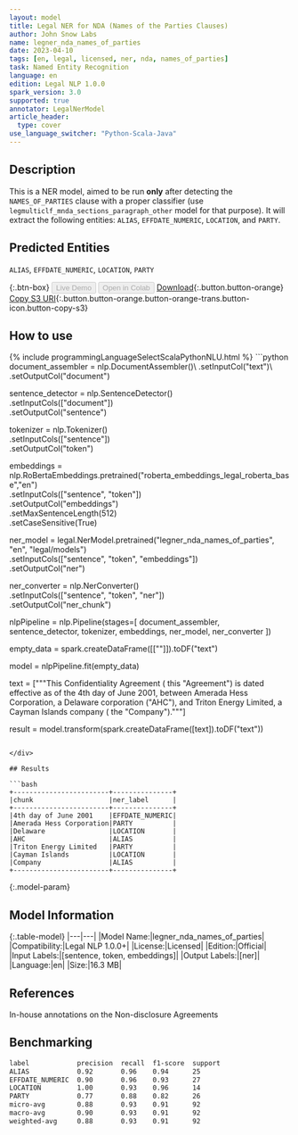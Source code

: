 ```yaml
---
layout: model
title: Legal NER for NDA (Names of the Parties Clauses)
author: John Snow Labs
name: legner_nda_names_of_parties
date: 2023-04-10
tags: [en, legal, licensed, ner, nda, names_of_parties]
task: Named Entity Recognition
language: en
edition: Legal NLP 1.0.0
spark_version: 3.0
supported: true
annotator: LegalNerModel
article_header:
  type: cover
use_language_switcher: "Python-Scala-Java"
---
```


## Description

This is a NER model, aimed to be run **only** after detecting the `NAMES_OF_PARTIES` clause with a proper classifier (use `legmulticlf_mnda_sections_paragraph_other` model for that purpose). It will extract the following entities: `ALIAS`, `EFFDATE_NUMERIC`, `LOCATION`, and `PARTY`.

## Predicted Entities

`ALIAS`, `EFFDATE_NUMERIC`, `LOCATION`, `PARTY`

{:.btn-box}
<button class="button button-orange" disabled>Live Demo</button>
<button class="button button-orange" disabled>Open in Colab</button>
[Download](https://s3.amazonaws.com/auxdata.johnsnowlabs.com/legal/models/legner_nda_names_of_parties_en_1.0.0_3.0_1681153822264.zip){:.button.button-orange}
[Copy S3 URI](s3://auxdata.johnsnowlabs.com/legal/models/legner_nda_names_of_parties_en_1.0.0_3.0_1681153822264.zip){:.button.button-orange.button-orange-trans.button-icon.button-copy-s3}

## How to use



<div class="tabs-box" markdown="1">
{% include programmingLanguageSelectScalaPythonNLU.html %}
```python
document_assembler = nlp.DocumentAssembler()\
        .setInputCol("text")\
        .setOutputCol("document")
        
sentence_detector = nlp.SentenceDetector()\
        .setInputCols(["document"])\
        .setOutputCol("sentence")

tokenizer = nlp.Tokenizer()\
        .setInputCols(["sentence"])\
        .setOutputCol("token")

embeddings = nlp.RoBertaEmbeddings.pretrained("roberta_embeddings_legal_roberta_base","en") \
        .setInputCols(["sentence", "token"]) \
        .setOutputCol("embeddings")\
        .setMaxSentenceLength(512)\
        .setCaseSensitive(True)

ner_model = legal.NerModel.pretrained("legner_nda_names_of_parties", "en", "legal/models")\
        .setInputCols(["sentence", "token", "embeddings"])\
        .setOutputCol("ner")

ner_converter = nlp.NerConverter()\
        .setInputCols(["sentence", "token", "ner"])\
        .setOutputCol("ner_chunk")

nlpPipeline = nlp.Pipeline(stages=[
        document_assembler,
        sentence_detector,
        tokenizer,
        embeddings,
        ner_model,
        ner_converter
])

empty_data = spark.createDataFrame([[""]]).toDF("text")

model = nlpPipeline.fit(empty_data)

text = ["""This Confidentiality Agreement ( this "Agreement") is dated effective as of the 4th day of June 2001, between Amerada Hess Corporation, a Delaware corporation ("AHC"), and Triton Energy Limited, a Cayman Islands company ( the "Company")."""]

result = model.transform(spark.createDataFrame([text]).toDF("text"))
```

</div>

## Results

```bash
+------------------------+---------------+
|chunk                   |ner_label      |
+------------------------+---------------+
|4th day of June 2001    |EFFDATE_NUMERIC|
|Amerada Hess Corporation|PARTY          |
|Delaware                |LOCATION       |
|AHC                     |ALIAS          |
|Triton Energy Limited   |PARTY          |
|Cayman Islands          |LOCATION       |
|Company                 |ALIAS          |
+------------------------+---------------+
```

{:.model-param}
## Model Information

{:.table-model}
|---|---|
|Model Name:|legner_nda_names_of_parties|
|Compatibility:|Legal NLP 1.0.0+|
|License:|Licensed|
|Edition:|Official|
|Input Labels:|[sentence, token, embeddings]|
|Output Labels:|[ner]|
|Language:|en|
|Size:|16.3 MB|

## References

In-house annotations on the Non-disclosure Agreements

## Benchmarking

```bash
label            precision  recall  f1-score  support 
ALIAS            0.92       0.96    0.94      25      
EFFDATE_NUMERIC  0.90       0.96    0.93      27      
LOCATION         1.00       0.93    0.96      14      
PARTY            0.77       0.88    0.82      26      
micro-avg        0.88       0.93    0.91      92      
macro-avg        0.90       0.93    0.91      92      
weighted-avg     0.88       0.93    0.91      92 
```